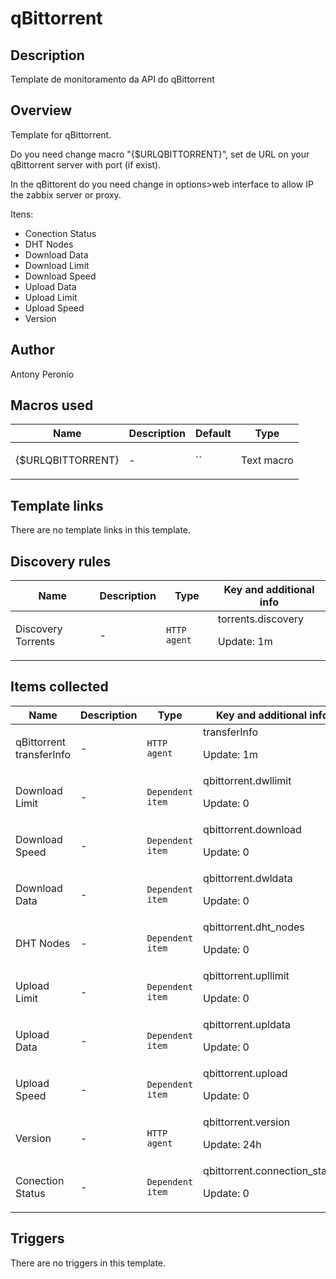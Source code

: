 # qBittorrent

## Description

Template de monitoramento da API do qBittorrent

## Overview

Template for qBittorrent.


 


Do you need change macro "{$URLQBITTORRENT}", set de URL on your qBittorrent server with port (if exist).


In the qBittorent do you need change in options>web interface to allow IP the zabbix server or proxy.


 


Itens:


* Conection Status
* DHT Nodes
* Download Data
* Download Limit
* Download Speed
* Upload Data
* Upload Limit
* Upload Speed
* Version


## Author

Antony Peronio

## Macros used

|Name|Description|Default|Type|
|----|-----------|-------|----|
|{$URLQBITTORRENT}|<p>-</p>|``|Text macro|
## Template links

There are no template links in this template.

## Discovery rules

|Name|Description|Type|Key and additional info|
|----|-----------|----|----|
|Discovery Torrents|<p>-</p>|`HTTP agent`|torrents.discovery<p>Update: 1m</p>|
## Items collected

|Name|Description|Type|Key and additional info|
|----|-----------|----|----|
|qBittorrent transferInfo|<p>-</p>|`HTTP agent`|transferInfo<p>Update: 1m</p>|
|Download Limit|<p>-</p>|`Dependent item`|qbittorrent.dwllimit<p>Update: 0</p>|
|Download Speed|<p>-</p>|`Dependent item`|qbittorrent.download<p>Update: 0</p>|
|Download Data|<p>-</p>|`Dependent item`|qbittorrent.dwldata<p>Update: 0</p>|
|DHT Nodes|<p>-</p>|`Dependent item`|qbittorrent.dht_nodes<p>Update: 0</p>|
|Upload Limit|<p>-</p>|`Dependent item`|qbittorrent.upllimit<p>Update: 0</p>|
|Upload Data|<p>-</p>|`Dependent item`|qbittorrent.upldata<p>Update: 0</p>|
|Upload Speed|<p>-</p>|`Dependent item`|qbittorrent.upload<p>Update: 0</p>|
|Version|<p>-</p>|`HTTP agent`|qbittorrent.version<p>Update: 24h</p>|
|Conection Status|<p>-</p>|`Dependent item`|qbittorrent.connection_status<p>Update: 0</p>|
## Triggers

There are no triggers in this template.

